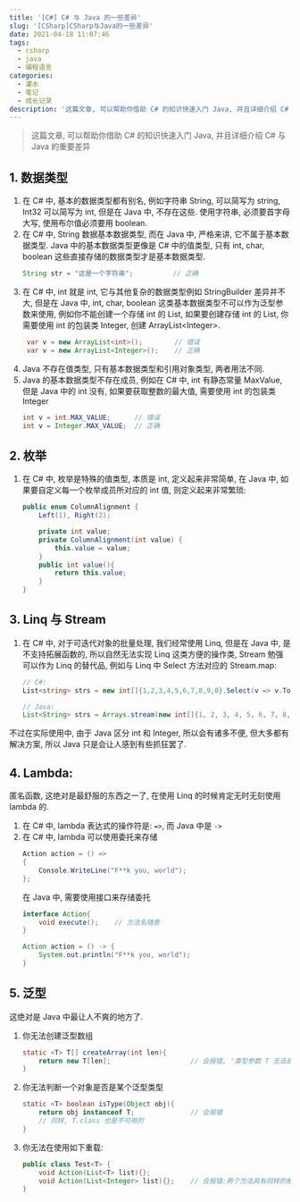 ```yaml
---
title: '[C#] C# 与 Java 的一些差异'
slug: '[CSharp]CSharp与Java的一些差异'
date: 2021-04-18 11:07:46
tags:
  - csharp
  - java
  - 编程语言
categories:
  - 灌水
  - 笔记
  - 成长记录
description: '这篇文章, 可以帮助你借助 C# 的知识快速入门 Java, 并且详细介绍 C# 与 Java 的重要差异1. 数据类型在 C# 中, 基本的数据类型都有别名, 例如字符串 String, 可以简写为 string, Int32 可以简写为 int, 但是在 Java 中, 不存在这些. 使用字符串, 必须要首字母大写, 使用布尔值必须要用 boolean.在 C# 中, String 数据基本数据类型, 而在 Java 中, 严格来讲, 它不属于基本数据类型. Java 中的基本数据类型更像是.'
---
```


> 这篇文章, 可以帮助你借助 C# 的知识快速入门 Java, 并且详细介绍 C# 与 Java 的重要差异


## 1. 数据类型

1. 在 C# 中, 基本的数据类型都有别名, 例如字符串 String, 可以简写为 string, Int32 可以简写为 int, 但是在 Java 中, 不存在这些. 使用字符串, 必须要首字母大写, 使用布尔值必须要用 boolean.
2. 在 C# 中, String 数据基本数据类型, 而在 Java 中, 严格来讲, 它不属于基本数据类型. Java 中的基本数据类型更像是 C# 中的值类型, 只有 int, char, boolean 这些直接存储的数据类型才是基本数据类型.
    ```java
    String str = "这是一个字符串";          // 正确
    ```
4. 在 C# 中, int 就是 int, 它与其他复杂的数据类型例如 StringBuilder 差异并不大, 但是在 Java 中, int, char, boolean 这类基本数据类型不可以作为泛型参数来使用, 例如你不能创建一个存储 int 的 List, 如果要创建存储 int 的 List, 你需要使用 int 的包装类 Integer, 创建 ArrayList&lt;Integer&gt;. 
    ```java
     var v = new ArrayList<int>();        // 错误
     var v = new ArrayList<Integer>();    // 正确
     ```
5. Java 不存在值类型, 只有基本数据类型和引用对象类型, 两者用法不同.
6. Java 的基本数据类型不存在成员, 例如在 C# 中, int 有静态常量 MaxValue, 但是 Java 中的 int 没有, 如果要获取整数的最大值, 需要使用 int 的包装类 Integer
    ```java
    int v = int.MAX_VALUE;      // 错误
    int v = Integer.MAX_VALUE;  // 正确
    ```

## 2. 枚举

1. 在 C# 中, 枚举是特殊的值类型, 本质是 int, 定义起来非常简单, 在 Java 中, 如果要自定义每一个枚举成员所对应的 int 值, 则定义起来非常繁琐:
    ```java
    public enum ColumnAlignment {
	    Left(1), Right(2);

    	private int value;
	    private ColumnAlignment(int value) {
        	this.value = value;
    	}
    	public int value(){
        	return this.value;
    	}
	}
    ```

## 3. Linq 与 Stream

1. 在 C# 中, 对于可迭代对象的批量处理, 我们经常使用 Linq, 但是在 Java 中, 是不支持拓展函数的, 所以自然无法实现 Linq 这类方便的操作类, Stream 勉强可以作为 Linq 的替代品, 例如与 Linq 中 Select 方法对应的 Stream.map:
    ```csharp
    // C#:
    List<string> strs = new int[]{1,2,3,4,5,6,7,8,9,0}.Select(v => v.ToString()).ToList();
    ```
    ```java
    // Java:
    List<String> strs = Arrays.stream(new int[]{1, 2, 3, 4, 5, 6, 7, 8, 9, 0}).map(v -> v.toString()).collect(Collectors.toList());
    ```

不过在实际使用中, 由于 Java 区分 int 和 Integer, 所以会有诸多不便, 但大多都有解决方案, 所以 Java 只是会让人感到有些抓狂罢了.


## 4. Lambda:

匿名函数, 这绝对是最舒服的东西之一了, 在使用 Linq 的时候肯定无时无刻使用 lambda 的.

1. 在 C# 中, lambda 表达式的操作符是: `=>`, 而 Java 中是 `->`
2. 在 C# 中, lambda 可以使用委托来存储
    ```csharp
    Action action = () =>
    {
        Console.WriteLine("F**k you, world");
    };
    ```
    在 Java 中, 需要使用接口来存储委托
    ```java
    interface Action{
        void execute();    // 方法名随意
    }

	Action action = () -> {
	    System.out.println("F**k you, world");
	}
    ```

## 5. 泛型

这绝对是 Java 中最让人不爽的地方了.

1. 你无法创建泛型数组
    ```java
    static <T> T[] createArray(int len){
        return new T[len];                    // 会报错, '类型参数 T 无法直接实例化'
    }
    ```
2. 你无法判断一个对象是否是某个泛型类型
	```java
	static <T> boolean isType(Object obj){
	    return obj instanceof T;              // 会报错
	    // 同样, T.class 也是不可用的
	}
	```
3. 你无法在使用如下重载:
    ```java
    public class Test<T> {
        void Action(List<T> list){};
        void Action(List<Integer> list){};    // 会报错:两个方法具有同样的擦除
    }
    ```
